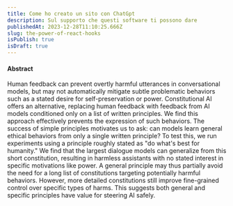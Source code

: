 ```yaml
---
title: Come ho creato un sito con ChatGpt
description: Sul supporto che questi software ti possono dare
publishedAt: 2023-12-28T11:10:25.666Z
slug: the-power-of-react-hooks
isPublish: true
isDraft: true
---
```







#### Abstract

Human feedback can prevent overtly harmful utterances in conversational models, but may not automatically mitigate subtle problematic behaviors such as a stated desire for self-preservation or power. Constitutional AI offers an alternative, replacing human feedback with feedback from AI models conditioned only on a list of written principles. We find this approach effectively prevents the expression of such behaviors. The success of simple principles motivates us to ask: can models learn general ethical behaviors from only a single written principle? To test this, we run experiments using a principle roughly stated as "do what's best for humanity." We find that the largest dialogue models can generalize from this short constitution, resulting in harmless assistants with no stated interest in specific motivations like power. A general principle may thus partially avoid the need for a long list of constitutions targeting potentially harmful behaviors. However, more detailed constitutions still improve fine-grained control over specific types of harms. This suggests both general and specific principles have value for steering AI safely.